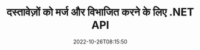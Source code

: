 ---
############################# Static ############################
layout: "product"
date: 2022-10-26T08:15:50
draft: false

product: "Merger"
product_tag: "merger"
platform: ".NET"
platform_tag: "net"

############################# Head ############################
head_title: "C# .NET दस्तावेज़ मर्जिंग API | पीडीएफ वर्ड एक्सेल EPUB को मिलाएं और विभाजित करें"
head_description: "C# .NET दस्तावेज़ मर्जिंग API, PDF, Microsoft Word, Excel, प्रस्तुतियों, Visio और छवि स्वरूपों से दस्तावेज़ पृष्ठों को संयोजित करने, विभाजित करने, स्वैप करने या निकालने के लिए।"

############################# Header ############################
title: "दस्तावेज़ों को मर्ज और विभाजित करने के लिए .NET API"
description: ".NET अनुप्रयोगों में दस्तावेज़ों, स्लाइडों और आरेखों को संयोजित करने, विभाजित करने, स्वैप करने, ट्रिम करने या हटाने के लिए एपीआई।"
button:
    enable: true

############################# SubMenu ############################
submenu:
    enable: true
    
    left:
        img_alt: "GroupDocs.Merger for .NET"
        image: "https://www.groupdocs.cloud/templates/groupdocs/images/product-logos/groupdocs-merger-net.png"
        product: "GroupDocs.Merger"
        platform: ".NET"

    middle:
        button:
            # button loop
            - link: "#overview"
              text: "अवलोकन"

            # button loop
            - link: "#features"
              text: "विशेषताएँ"

            # button loop
            - link: "#support"
              text: "सहायता"

            # button loop
            - link: "https://products.groupdocs.app/merger"
              text: "लाइव डेमो"

            # button loop
            - link: "https://purchase.groupdocs.com/pricing/merger/net"
              text: "मूल्य निर्धारण"

    right:
        link_download: "https://downloads.groupdocs.com/merger"
        link_learn: "https://docs.groupdocs.com/merger/net/"
        link_buy: "https://purchase.groupdocs.com"

############################# Overview ############################
overview:
    enable: true
    content: |
      GroupDocs.Merger .NET के लिए, आपको C#, ASP.NET और अन्य .NET तकनीकों में उच्च श्रेणी के व्यावसायिक अनुप्रयोगों को तेजी से विकसित करने में सहायता करता है। कोड की कुछ पंक्तियाँ आपके .NET अनुप्रयोगों को एक पृष्ठ या दस्तावेज़ पृष्ठों, स्लाइड, छवियों या आरेखों के संग्रह को संयोजित करने, विभाजित करने, पुनर्व्यवस्थित करने, स्वैप करने, ट्रिम करने और निकालने में सक्षम बनाती हैं। ज्ञात और अज्ञात फ़ाइल स्वरूपों की पासवर्ड सुरक्षा को सेट या हटाकर सुरक्षित फ़ाइलों पर इन कार्यों को करें।  

      .NET के लिए GroupDocs.Merger का उपयोग करके, आप विलय कर सकते हैं; एकल दस्तावेज़ों के साथ-साथ दस्तावेज़ों के एक बैच पर विभाजन और अन्य संबंधित संचालन। Microsoft Word, Excel, PowerPoint, Visio, OpenDocument, PDF, XPS, TXT, CSV, eBook और छवि फ़ाइल स्वरूपों जैसे सभी लोकप्रिय स्वरूपों की प्रोग्रामेटिक रूप से फ़ाइलें सिलाई करें।
    tabs:
      enable: true
      
      ## TAB ONE ##
      tab_one:
        description: |
          .NET के लिए GroupDocs.Merger का अवलोकन निम्नलिखित है:
      
        left:
          enable: true
          icon: "fab fa-html5"
          title: "दस्तावेज़ संचालन"
          content: |
            * पृष्ठ क्रम बदलें
            * पेज हटाएं या हटाएं
            * दस्तावेज़ को विभाजित या तोड़ें
            * किन्हीं दो पृष्ठों की अदला-बदली या फेरबदल करें
            * एकल या एकाधिक पृष्ठों को ट्रिम करें
            * कई दस्तावेज़ों में शामिल हों
        
        right:
          enable: true
          icon: "fab fa-html5"
          title: "सुरक्षा संचालन"
          content: |
            * सेटअप दस्तावेज़ सुरक्षा
            * दस्तावेज़ सुरक्षा स्थिति की जाँच करें
            * दस्तावेज़ पासवर्ड सेट करें
            * दस्तावेज़ पासवर्ड अपडेट करें
            * दस्तावेज़ पासवर्ड निकालें
      
      ## TAB TWO ##
      tab_two:
        description: |
          .NET के लिए GroupDocs.Merger निम्नलिखित [दस्तावेज़ फ़ाइल स्वरूपोंhttps://docs.groupdocs.com/merger/net/supported-document-formats/) को मर्ज करने का समर्थन करता है:

        left:
          enable: true
          table:
            # table loop
            - title: "माइक्रोसॉफ्ट ऑफिस"
              content: |
                * **शब्द:** DOC, DOCX, DOCM, DOT, DOTX, DOTM, RTF, TXT
                * **एक्सेल:** एक्सएलएस, एक्सएलएसएक्स, एक्सएलएसएम, एक्सएलएसबी, एक्सएलटीएम, एक्सएलटी, एक्सएलटीएम, एक्सएलटीएक्स, एक्सएलएएम, एसएक्ससी, स्प्रेडशीटएमएल
                * **पावरपॉइंट:** पीपीटी, पीपीटीएक्स, पीपीएस, पीपीएसएक्स, पीपीएसएम, पीओटी, पीओटीएम, पीओटीएक्स, पीपीटीएम
                * **एक नोट:** एक

        right:
          enable: true
          table:
            # table loop
            - title: "OpenDocument और अन्य प्रारूप"
              content: |
                * **ओपन डॉक्यूमेंट फॉर्मेट**: ओडीटी, ओटीटी, ओडीपी, ओटीपी, ओडीएस
                * **फिक्स्ड लेआउट**: पीडीएफ, एक्सपीएस
                * **छवियां**: बीएमपी, पीएनजी, झगड़ा
                * **वेब**: एचटीएमएल, एमएचटी, एमएचटीएमएल
                * **पाठ**: TXT, CSV, TSV
                * **लाटेक्स**: टेक्स
                * **ईबुक**: EPUB

      ## TAB THREE ##
      tab_three:
        description: |
          GroupDocs.Merger .NET के लिए निम्नलिखित ऑपरेटिंग सिस्टम, फ्रेमवर्क और पैकेज मैनेजर का समर्थन करता है:
        
        left:
          enable: true
          table:
            # table loop
            - icon: "fab fa-windows"
              title: "ऑपरेटिंग सिस्टम"
              content: |
                * विंडोज डेस्कटॉप
                * विंडोज सर्वर
                * विंडोज नीला
                * लिनक्स

            # table loop
            - icon: "fas fa-code"
              title: "समर्थित चौखटे"
              content: |
                * .NET Framework 2.0 या उच्चतर
                * मोनो फ्रेमवर्क 1.2 या उच्चतर
                * .NET मानक 2.0
                * .NET कोर 2.0

        right:
          enable: true
          table:
            # table loop
            - icon: "fas fa-box"
              title: "पैकेज प्रबंधक"
              content: |
                * नुगेट

            # table loop
            - icon: "fas fa-tools"
              title: "विकास का माहौल"
              content: |
                * माइक्रोसॉफ्ट विजुअल स्टूडियो
                * ज़ैमरिन। एंड्रॉइड
                * ज़ामरीन.आईओएस
                * ज़ामरीन। मैक
                * मोनो डेवलपमेंट

############################# Features ############################
features:
    enable: true
    title: "GroupDocs.विलय .NET सुविधाओं के लिए"

    feature:
      # feature loop
      - icon: "fas fa-copy"
        content: "एक ही दस्तावेज़ में कई पेज, स्लाइड और डायग्राम को मिलाएं और मर्ज करें"
       
      # feature loop
      - icon: "fas fa-eye"
        content: "बड़े दस्तावेज़ों को कई छोटी फ़ाइलों में विभाजित और तोड़ें"

      # feature loop
      - icon: "fas fa-bolt"
        content: "पृष्ठों, स्लाइडों या आरेखों को पुनर्व्यवस्थित, फेरबदल और पुनर्व्यवस्थित करें"
      
      # feature loop
      - icon: "fas fa-file-powerpoint"
        content: "एक दस्तावेज़ के भीतर दो पेज, स्लाइड या डायग्राम को एक दूसरे के साथ स्वैप और एक्सचेंज करें"

      # feature loop
      - icon: "fas fa-code"
        content: "विशिष्ट पृष्ठों, स्लाइडों या आरेखों को हटाकर दस्तावेज़ को ट्रिम करें"

      # feature loop
      - icon: "fas fa-cloud"
        content: "सिंगल या पेज, स्लाइड या डायग्राम का संग्रह हटाएं"

      # feature loop
      - icon: "fas fa-remove-format"
        content: "बैचों में बड़ी संख्या में दस्तावेज़ों को एक साथ सिलाई करें"

      # feature loop
      - icon: "fas fa-comment-slash"
        content: "प्रोग्रामेटिक रूप से जांचें कि क्या कोई दस्तावेज़ पासवर्ड से सुरक्षित है"

      # feature loop
      - icon: "fas fa-location-arrow"
        content: "ज्ञात और अज्ञात दस्तावेज़ स्वरूपों का पासवर्ड सेट, रीसेट और निकालें"

      # feature loop
      - icon: "fas fa-border-all"
        content: "समर्थित फ़ाइल स्वरूपों की सूची प्राप्त करें - पाठ को विभाजित और सम्मिलित करें (ERR) लॉग फ़ाइल स्वरूप"

      # feature loop
      - icon: "fas fa-wrench"
        content: "पृष्ठों को घुमाएं और ज्ञात और अज्ञात स्वरूपों के पृष्ठ अभिविन्यास बदलें"

      # feature loop
      - icon: "fas fa-columns"
        content: "DOC, DOCX और XPS में विभिन्न स्वरूपों की कई फाइलों को मिलाएं"

      # feature loop
      - icon: "fas fa-file-word"
        content: "बड़ी टेक्स्ट फ़ाइलों को लाइन नंबरों से विभाजित करना"

      # feature loop
      - icon: "fas fa-envelope"
        content: "दस्तावेज़ पृष्ठों और आरेख परिवार स्वरूपों की छवि प्रस्तुतीकरण प्राप्त करें"

      # feature loop
      - icon: "fas fa-print"
        content: "रिक्त काली छवि स्थान के लिए पृष्ठभूमि रंग वाली छवियों से जुड़ें"

      # feature loop
      - icon: "fas fa-file-archive"
        content: "विभिन्न प्रकार के दस्तावेज़ों (DOC, XLS, PPT आदि) को एक एकल PDF फ़ाइल में मर्ज करें"

      # feature loop
      - icon: "fas fa-lock"
        content: "Microsoft Word, Excel, प्रस्तुति और OpenDocument फ़ाइल प्रकारों में आसानी से OLE ऑब्जेक्ट आयात करें"

      # feature loop
      - icon: "fas fa-file-code"
        content: "OLE ऑब्जेक्ट्स के माध्यम से आरेख पृष्ठ में अन्य दस्तावेज़ जोड़ें"

    more_feature:
      # more_feature_loop
      - title: "दस्तावेज़ों से वांछित पृष्ठ निकालें"
        content: |
          GroupDocs.Merger for .NET API आपको अपने दस्तावेज़ से अवांछित पृष्ठों को हटाने में मदद करता है।
      
      # more_feature_loop
      - title: "रेंडर किए गए आउटपुट में परिवर्तन लागू करें"
        content: "आप .NET API के लिए GroupDocs.Merger का उपयोग करके रेंडर किए गए आउटपुट दस्तावेज़ में विभिन्न रूपांतरण कर सकते हैं। ये परिवर्तन विकल्प आपको प्रदर्शित करने के लिए प्रस्तुत किए गए आउटपुट को प्रस्तुत करने के तरीके पर नियंत्रण प्रदान करते हैं। उपलब्ध परिवर्तन हैं, पेज रोटेशन विकल्प, पेज रीऑर्डर विकल्प और टेक्स्ट वॉटरमार्क लागू करना।"

      # more_feature_loop
      - title: "अज्ञात दस्तावेज़ प्रारूप का पासवर्ड जांचें"
        content: "GroupDocs.Merger for .NET API आपको उस दस्तावेज़ के पासवर्ड की जांच करने में सक्षम बनाता है जिसका प्रारूप ज्ञात नहीं है।"

############################# Support ############################
support:
    enable: true

############################# Solutions ############################
solutions:
    enable: true
    title: "GroupDocs.Merger अन्य लोकप्रिय विकास परिवेशों के लिए दस्तावेज़ विलय API प्रदान करता है"

    solution:
        # solution loop
        - img_alt: "GroupDocs.Java के लिए विलय"
          image: "https://www.groupdocs.cloud/templates/groupdocs/images/product-logos/groupdocs-merger-java.png"
          product: "GroupDocs.Merger"
          platform: "Java"
          link: "/merger/java/"

############################# Back to top ###############################
back_to_top:
  enable: true
---
